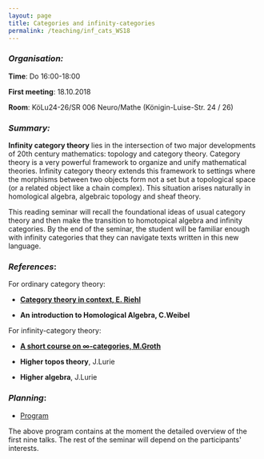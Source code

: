 ```yaml
---
layout: page
title: Categories and infinity-categories
permalink: /teaching/inf_cats_WS18
---
```


### _Organisation:_

**Time**: Do 16:00-18:00

**First meeting**: 18.10.2018

**Room**: KöLu24-26/SR 006 Neuro/Mathe (Königin-Luise-Str. 24 / 26)

### _Summary:_

**Infinity category theory** lies in the intersection of two major developments of 20th century mathematics: topology and category theory. Category theory is a very powerful framework to organize and unify mathematical theories. Infinity category theory extends this framework to settings where the morphisms between two objects form not a set but a topological space (or a related object like a chain complex). This situation arises naturally in homological algebra, algebraic topology and sheaf theory. 

This reading seminar will recall the foundational ideas of usual category theory and then make the transition to homotopical algebra and infinity categories. By the end of the seminar, the student will be familiar enough with infinity categories that they can navigate texts written in this new language.

### _References_:

For ordinary category theory:

- [**Category theory in context, E. Riehl**](http://www.math.jhu.edu/~eriehl/context.pdf) 

- **An introduction to Homological Algebra, C.Weibel**

For infinity-category theory:

- [**A short course on ∞-categories, M.Groth**](https://arxiv.org/pdf/1007.2925.pdf)

- **Higher topos theory**, J.Lurie

- **Higher algebra**, J.Lurie

### _Planning_:

- [Program](/teaching/inf_cats_program.pdf) 

The above program contains at the moment the detailed overview of the first nine talks. The rest of the seminar will depend on the participants' interests.

